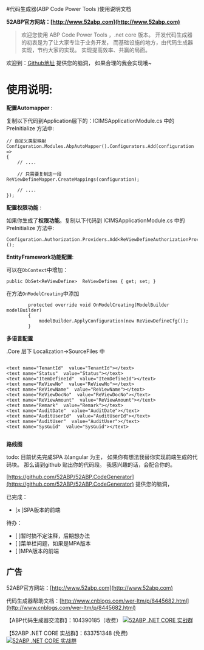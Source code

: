 
#代码生成器(ABP Code Power Tools )使用说明文档

**52ABP官方网站：[http://www.52abp.com](http://www.52abp.com)**

>欢迎您使用 ABP Code Power Tools ，.net core 版本。
开发代码生成器的初衷是为了让大家专注于业务开发，
而基础设施的地方，由代码生成器实现，节约大家的实现。
实现提高效率、共赢的局面。

欢迎到：[Github地址](https://github.com/52ABP/52ABP.CodeGenerator) 提供您的脑洞，
如果合理的我会实现哦~

# 使用说明:

**配置Automapper** :

复制以下代码到Application层下的：ICIMSApplicationModule.cs
中的 PreInitialize 方法中:

```
// 自定义类型映射
Configuration.Modules.AbpAutoMapper().Configurators.Add(configuration =>
{
    // ....

    // 只需要复制这一段
ReViewDefineMapper.CreateMappings(configuration);

    // ....
});

```

**配置权限功能**  :

如果你生成了**权限功能**。复制以下代码到 ICIMSApplicationModule.cs
中的 PreInitialize 方法中:

```
Configuration.Authorization.Providers.Add<ReViewDefineAuthorizationProvider>();

```

**EntityFramework功能配置**:

可以在```DbContext```中增加：

 ```
public DbSet<ReViewDefine>  ReViewDefines { get; set; }

 ```

在方法```OnModelCreating```中添加

```
        protected override void OnModelCreating(ModelBuilder modelBuilder)
        {
            modelBuilder.ApplyConfiguration(new ReViewDefineCfg());
        }

```


**多语言配置**  

.Core 层下 Localization->SourceFiles 中

```

<text name="TenantId"  value="TenantId"></text>
<text name="Status"  value="Status"></text>
<text name="ItemDefineId"  value="ItemDefineId"></text>
<text name="ReViewNo"  value="ReViewNo"></text>
<text name="ReViewName"  value="ReViewName"></text>
<text name="ReViewDocNo"  value="ReViewDocNo"></text>
<text name="ReViewAmount"  value="ReViewAmount"></text>
<text name="Remark"  value="Remark"></text>
<text name="AuditDate"  value="AuditDate"></text>
<text name="AuditUserId"  value="AuditUserId"></text>
<text name="AuditUser"  value="AuditUser"></text>
<text name="SysGuid"  value="SysGuid"></text>


```




 **路线图**

todo: 目前优先完成SPA 以angular 为主，
如果你有想法我替你实现前端生成的代码块。
那么请到github 贴出你的代码段。
我感兴趣的话，会配合你的。

[https://github.com/52ABP/52ABP.CodeGenerator](https://github.com/52ABP/52ABP.CodeGenerator) 提供您的脑洞，

已完成：
- [x ]SPA版本的前端

待办：
- [ ]暂时搞不定注释，后期想办法
- [ ]菜单栏问题，如果是MPA版本
- [ ]MPA版本的前端
## 广告

52ABP官方网站：[http://www.52abp.com](http://www.52abp.com)

代码生成器帮助文档：[http://www.cnblogs.com/wer-ltm/p/8445682.html](http://www.cnblogs.com/wer-ltm/p/8445682.html)

【ABP代码生成器交流群】：104390185（收费）
[![52ABP .NET CORE 实战群](http://pub.idqqimg.com/wpa/images/group.png)](http://shang.qq.com/wpa/qunwpa?idkey=3f301fa3101d3201c391aba77803b523fcc53e59d0c68e6eeb9a79336c366d92)

【52ABP .NET CORE 实战群】：633751348 (免费)
[![52ABP .NET CORE 实战群](http://pub.idqqimg.com/wpa/images/group.png)](https://jq.qq.com/?_wv=1027&k=5pWtBvu)
